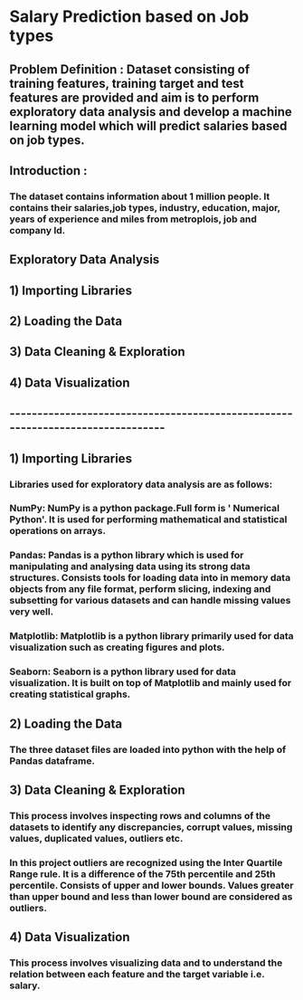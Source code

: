 # Salary Prediction based on Job types 

## Problem Definition : Dataset consisting of training features, training target and test features are provided and aim is to perform exploratory data analysis and develop a machine learning model which will predict salaries based on job types.

## Introduction :
### The dataset contains information about 1 million people. It contains their salaries,job types, industry, education, major, years of experience and miles from metroplois, job and company Id.

## Exploratory Data Analysis

## 1) Importing Libraries
## 2) Loading the Data
## 3) Data Cleaning & Exploration
## 4) Data Visualization

## -------------------------------------------------------------------------------

## 1) Importing Libraries 
### Libraries used for exploratory data analysis are as follows:
### NumPy: NumPy is a python package.Full form is ' Numerical Python'. It is used for performing mathematical and statistical operations on arrays.
### Pandas: Pandas is a python library which is used for manipulating and analysing data using its strong data structures. Consists tools for loading data into in memory data objects from any file format, perform slicing, indexing and subsetting for various datasets and can handle missing values very well.
### Matplotlib: Matplotlib is a python library primarily used for data visualization such as creating figures and plots.
### Seaborn: Seaborn is a python library used for data visualization. It is built on top of Matplotlib and mainly used for creating statistical graphs. 

## 2) Loading the Data
### The three dataset files are loaded into python with the help of Pandas dataframe.

## 3) Data Cleaning & Exploration
### This process involves inspecting rows and columns of the datasets to identify any discrepancies, corrupt values, missing values, duplicated values, outliers etc. 
### In this project outliers are recognized using the Inter Quartile Range rule. It is a difference of the 75th percentile and 25th percentile. Consists of upper and lower bounds. Values greater than upper bound and less than lower bound are considered as outliers.

## 4) Data Visualization
### This process involves visualizing data and to understand the relation between each feature and the target variable i.e. salary.
